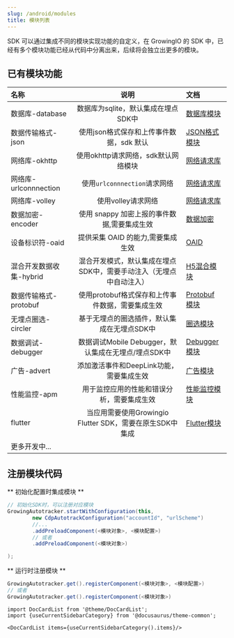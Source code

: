 ```yaml
---
slug: /android/modules
title: 模块列表
---
```


SDK 可以通过集成不同的模块实现功能的自定义，在 GrowingIO 的 SDK 中，已经有多个模块功能已经从代码中分离出来，后续将会独立出更多的模块。

## 已有模块功能


| 名称     | 说明 |  文档 |
| :------- | :------:  | :---|
| 数据库-database | 数据库为sqlite，默认集成在埋点SDK中 | [数据库模块](/docs/3.x/android/modules/core%20module#数据库模块) |
| 数据传输格式-json | 使用json格式保存和上传事件数据，sdk 默认  | [JSON格式模块](/docs/3.x/android/modules/core%20module#数据格式库) |
| 网络库-okhttp | 使用okhttp请求网络，sdk默认网络模块  | [网络请求库](/docs/3.x/android/modules/core%20module#网络请求库) |
| 网络库-urlconnnection | 使用`urlconnnection`请求网络  | [网络请求库](/docs/3.x/android/modules/core%20module#网络请求库) |
| 网络库-volley | 使用volley请求网络  | [网络请求库](/docs/3.x/android/modules/core%20module#网络请求库) |
| 数据加密-encoder | 使用 snappy 加密上报的事件数据,需要集成生效  | [数据加密](/docs/3.x/android/modules/encoder%20module) |
| 设备标识符-oaid | 提供采集 OAID 的能力,需要集成生效  | [OAID](/docs/3.x/android/modules/oaid%20module) |
| 混合开发数据收集-hybrid | 混合开发模式，默认集成在埋点SDK中，需要手动注入（无埋点中自动注入） | [H5混合模块](/docs/3.x/android/modules/hybrid%20module) |
| 数据传输格式-protobuf | 使用protobuf格式保存和上传事件数据，需要集成生效  | [Protobuf 模块](/docs/3.x/android/modules/protobuf%20module) |
| 无埋点圈选-circler | 基于无埋点的圈选插件，默认集成在无埋点SDK中  | [圈选模块](/docs/3.x/android/modules/circler%20module) |
| 数据调试-debugger | 数据调试Mobile Debugger，默认集成在无埋点/埋点SDK中 | [Debugger 模块](/docs/3.x/android/modules/debugger%20module) |
| 广告-advert | 添加激活事件和DeepLink功能，需要集成生效 | [广告模块](/docs/3.x/android/modules/advert%20module) |
| 性能监控-apm | 用于监控应用的性能和错误分析，需要集成生效  | [性能监控模块](/docs/3.x/android/modules/apm%20module) |
| flutter | 当应用需要使用Growingio Flutter SDK，需要在原生SDK中集成 | [Flutter模块](/docs/3.x/android/modules/flutter%20module) |
| 更多开发中... |

## 注册模块代码

** 初始化配置时集成模块 **
```java
// 初始化SDK时，可以注册对应模块
GrowingAutotracker.startWithConfiguration(this,
        new CdpAutotrackConfiguration("accountId", "urlScheme")
        //...
        .addPreloadComponent(<模块对象>, <模块配置>)
        // 或者
        .addPreloadComponent(<模块对象>)

);
```

** 运行时注册模块 **

```java
GrowingAutotracker.get().registerComponent(<模块对象>, <模块配置>)
// 或者
GrowingAutotracker.get().registerComponent(<模块对象>)
```


```mdx-code-block
import DocCardList from '@theme/DocCardList';
import {useCurrentSidebarCategory} from '@docusaurus/theme-common';

<DocCardList items={useCurrentSidebarCategory().items}/>
```